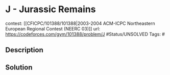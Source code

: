 # J - Jurassic Remains

contest: [[CFICPC/101388/101388|2003-2004 ACM-ICPC Northeastern European Regional Contest (NEERC 03)]]
url: https://codeforces.com/gym/101388/problem/J
#Status/UNSOLVED
Tags: #

## Description

## Solution

